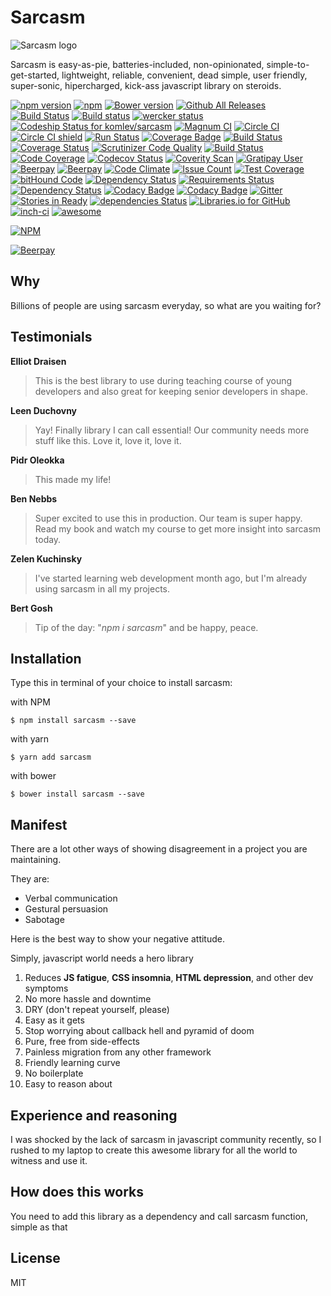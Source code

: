 # Sarcasm
<img src='https://komlev.github.io/sarcasm.png' alt='Sarcasm logo'>

Sarcasm is easy-as-pie, batteries-included, non-opinionated,
simple-to-get-started, lightweight, reliable, convenient, dead simple, user friendly, super-sonic, hipercharged, kick-ass javascript library on steroids.

[![npm version](https://badge.fury.io/js/sarcasm.svg)](https://badge.fury.io/js/sarcasm)
[![npm](https://img.shields.io/npm/v/sarcasm.svg)]()
[![Bower version](https://badge.fury.io/bo/sarcasm.svg)](https://badge.fury.io/bo/sarcasm)
[![Github All Releases](https://img.shields.io/github/downloads/komlev/sarcasm/total.svg)]()
[![Build Status](https://travis-ci.org/komlev/sarcasm.svg?branch=master)](https://travis-ci.org/komlev/sarcasm)
[![Build status](https://ci.appveyor.com/api/projects/status/ujsahwp0giji9yon?svg=true)](https://ci.appveyor.com/project/komlev/sarcasm)
[![wercker status](https://app.wercker.com/status/e1794f1a6cb9f6ea2a7950e54b3a0d6b/s/master "wercker status")](https://app.wercker.com/project/byKey/e1794f1a6cb9f6ea2a7950e54b3a0d6b)
[ ![Codeship Status for komlev/sarcasm](https://app.codeship.com/projects/152a8850-bce1-0134-405a-76ab691be209/status?branch=master)](https://app.codeship.com/projects/195938)
[![Magnum CI](https://magnum-ci.com/status/50d3ae08527aff207a46f2b29572816a.png)]()
[![Circle CI](https://circleci.com/gh/komlev/sarcasm.svg?style=shield&circle-token=7f2dac1979ff673a24643afe2ba2764bc24d4d5b)]()
[![Circle CI shield](https://circleci.com/gh/komlev/sarcasm.png?circle-token=7f2dac1979ff673a24643afe2ba2764bc24d4d5b)]()
[![Run Status](https://api.shippable.com/projects/587ac70e2f36a111000cad8a/badge?branch=master)](https://app.shippable.com/projects/587ac70e2f36a111000cad8a)
[![Coverage Badge](https://api.shippable.com/projects/587ac70e2f36a111000cad8a/coverageBadge?branch=master)](https://app.shippable.com/projects/587ac70e2f36a111000cad8a)
[![Build Status](https://app.snap-ci.com/komlev/sarcasm/branch/master/build_image)](https://app.snap-ci.com/komlev/sarcasm/branch/master)
[![Coverage Status](https://coveralls.io/repos/github/komlev/sarcasm/badge.svg)](https://coveralls.io/github/komlev/sarcasm)
[![Scrutinizer Code Quality](https://scrutinizer-ci.com/g/komlev/sarcasm/badges/quality-score.png?b=master)](https://scrutinizer-ci.com/g/komlev/sarcasm/?branch=master)
[![Build Status](https://scrutinizer-ci.com/g/komlev/sarcasm/badges/build.png?b=master)](https://scrutinizer-ci.com/g/komlev/sarcasm/build-status/master)
[![Code Coverage](https://scrutinizer-ci.com/g/komlev/sarcasm/badges/coverage.png?b=master)](https://scrutinizer-ci.com/g/komlev/sarcasm/?branch=master)
[![Codecov Status](https://img.shields.io/codecov/c/github/komlev/sarcasm.svg)]()
[![Coverity Scan](https://scan.coverity.com/projects/11477/badge.svg)]()
[![Gratipay User](https://img.shields.io/gratipay/user/komlev.svg)]()
[![Beerpay](https://beerpay.io/komlev/sarcasm/badge.svg?style=flat)](https://beerpay.io/komlev/sarcasm)
[![Beerpay](https://beerpay.io/komlev/sarcasm/make-wish.svg)](https://beerpay.io/komlev/sarcasm)
[![Code Climate](https://codeclimate.com/github/komlev/sarcasm/badges/gpa.svg)](https://codeclimate.com/github/komlev/sarcasm)
[![Issue Count](https://codeclimate.com/github/komlev/sarcasm/badges/issue_count.svg)](https://codeclimate.com/github/komlev/sarcasm)
[![Test Coverage](https://codeclimate.com/github/komlev/sarcasm/badges/coverage.svg)](https://codeclimate.com/github/komlev/sarcasm/coverage)
[![bitHound Code](https://www.bithound.io/github/komlev/sarcasm/badges/code.svg)](https://www.bithound.io/github/komlev/sarcasm)
[![Dependency Status](https://gemnasium.com/badges/github.com/komlev/sarcasm.svg)](https://gemnasium.com/github.com/komlev/sarcasm)
[![Requirements Status](https://requires.io/github/komlev/sarcasm/requirements.svg?branch=master)](https://requires.io/github/komlev/sarcasm/requirements/?branch=master)
[![Dependency Status](https://www.versioneye.com/user/projects/587b7c95de66c8003e1d49db/badge.svg?style=flat-square)](https://www.versioneye.com/user/projects/587b7c95de66c8003e1d49db)
[![Codacy Badge](https://api.codacy.com/project/badge/Grade/33ad60136db443878f3b29f4073a57fe)](https://www.codacy.com/app/komlev/sarcasm?utm_source=github.com&amp;utm_medium=referral&amp;utm_content=komlev/sarcasm&amp;utm_campaign=Badge_Grade)
[![Codacy Badge](https://api.codacy.com/project/badge/Coverage/33ad60136db443878f3b29f4073a57fe)](https://www.codacy.com/app/komlev/sarcasm?utm_source=github.com&amp;utm_medium=referral&amp;utm_content=komlev/sarcasm&amp;utm_campaign=Badge_Coverage)
[![Gitter](https://img.shields.io/gitter/room/sarcasmjs/sarcasm.svg)](https://gitter.im/sarcasmjs/sarcasm)
[![Stories in Ready](https://badge.waffle.io/komlev/sarcasm.svg?label=ready&title=Ready)](http://waffle.io/komlev/sarcasm)
[![dependencies Status](https://david-dm.org/komlev/sarcasm/status.svg)](https://david-dm.org/komlev/sarcasm)
[![Libraries.io for GitHub](https://img.shields.io/librariesio/github/komlev/sarcasm.svg)]()
[![inch-ci](https://inch-ci.org//github/komlev/sarcasm.svg?branch=master&amp;style=flat)](https://inch-ci.org/github/komlev/sarcasm)
[![awesome](https://img.shields.io/badge/sarcasm-awesome-FF6EDB.svg)](https://www.npmjs.com/package/sarcasm)

[![NPM](https://nodei.co/npm/sarcasm.png?mini=true)](https://npmjs.org/package/sarcasm)

[![Beerpay](https://beerpay.io/komlev/sarcasm/badge.svg?style=beer-square)](https://beerpay.io/komlev/sarcasm)


## Why

Billions of people are using sarcasm everyday, so what are you waiting for?


## Testimonials

**Elliot Draisen**
> This is the best library to use during teaching course of young developers
> and also great for keeping senior developers in shape.

**Leen Duchovny**
> Yay! Finally library I can call essential!
> Our community needs more stuff like this. Love it, love it, love it.

**Pidr Oleokka**
> This made my life!

**Ben Nebbs**
> Super excited to use this in production. Our team is super happy.
> Read my book and watch my course to get more insight into sarcasm today.

**Zelen Kuchinsky**
> I've started learning web development month ago,
> but I'm already using sarcasm in all my projects.

**Bert Gosh**
> Tip of the day: "*npm i sarcasm*" and be happy, peace.

## Installation
Type this in terminal of your choice to install sarcasm:

with NPM
```
$ npm install sarcasm --save
```

with yarn
```
$ yarn add sarcasm
```

with bower
```
$ bower install sarcasm --save
```

## Manifest

There are a lot other ways of showing disagreement
in a project you are maintaining.

They are:
* Verbal communication
* Gestural persuasion
* Sabotage

Here is the best way to show your negative attitude.

Simply, javascript world needs a hero library


1. Reduces **JS fatigue**, **CSS insomnia**, **HTML depression**, and other dev symptoms
2. No more hassle and downtime
3. DRY (don't repeat yourself, please)
4. Easy as it gets
5. Stop worrying about callback hell and pyramid of doom
6. Pure, free from side-effects
7. Painless migration from any other framework
8. Friendly learning curve
9. No boilerplate
10. Easy to reason about

## Experience and reasoning

I was shocked by the lack of sarcasm in javascript community recently,
so I rushed to my laptop to create this awesome library
for all the world to witness and use it.

## How does this works

You need to add this library as a dependency and call sarcasm function,
simple as that

## License

MIT
